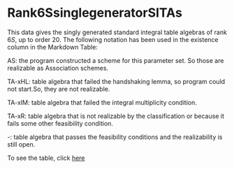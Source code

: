 # Rank6SsinglegeneratorSITAs
This data gives the singly generated standard integral table algebras of rank $6S$, up to order $20$. 
The following notation has been used in the existence column in the Markdown Table:

AS: the program constructed a scheme for this parameter set.  So those are realizable as Association schemes.

TA-xHL: table algebra that failed the handshaking lemma, so program could not start.So, they are not realizable.

TA-xIM: table algebra that failed the integral multiplicity condition.

TA-xR: table algebra that is not realizable by the classification or because it fails some other feasibility condition.

-: table algebra that passes the feasibility conditions and the realizability is still open.

To see the table, click [here](https://github.com/RoghayehMaleki/QPGdatabase-/blob/main/Rank6SsinglegeneratorSITAs/markdown-table.md)
